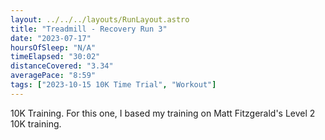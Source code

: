 ```yaml
---
layout: ../../../layouts/RunLayout.astro
title: "Treadmill - Recovery Run 3"
date: "2023-07-17"
hoursOfSleep: "N/A"
timeElapsed: "30:02"
distanceCovered: "3.34"
averagePace: "8:59"
tags: ["2023-10-15 10K Time Trial", "Workout"]
---
```


10K Training. For this one, I based my training on Matt Fitzgerald's Level 2 10K training.

